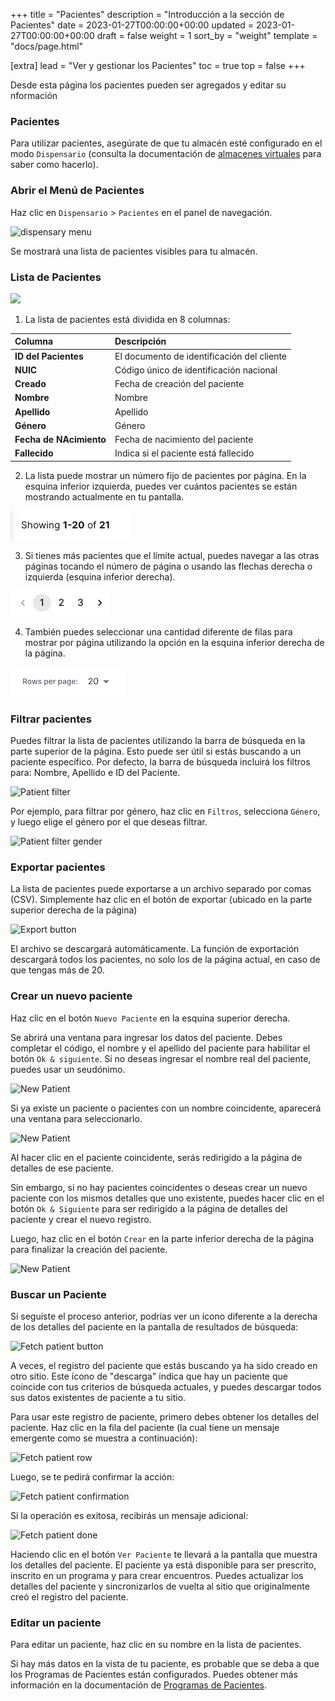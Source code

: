 +++
title = "Pacientes"
description = "Introducción a la sección de Pacientes"
date = 2023-01-27T00:00:00+00:00
updated = 2023-01-27T00:00:00+00:00
draft = false
weight = 1
sort_by = "weight"
template = "docs/page.html"

[extra]
lead = "Ver y gestionar los Pacientes"
toc = true
top = false
+++

Desde esta página los pacientes pueden ser agregados y editar su nformación

### Pacientes

Para utilizar pacientes, asegúrate de que tu almacén esté configurado en el modo `Dispensario` (consulta la documentación de [almacenes virtuales](https://docs.msupply.org.nz/other_stuff:virtual_stores#store_type) para saber como hacerlo).

### Abrir el Menú de Pacientes

Haz clic en `Dispensario` > `Pacientes` en el panel de navegación.

![dispensary menu](/docs/dispensary/images/dispensary_menu.png)

Se mostrará una lista de pacientes visibles para tu almacén.

### Lista de Pacientes

![](/docs/dispensary/images/patient-list-view.png)

1. La lista de pacientes está dividida en 8 columnas:

| Columna                 | Descripción                                |
| :---------------------- | :----------------------------------------- |
| **ID del Pacientes**    | El documento de identificación del cliente |
| **NUIC**                | Código único de identificación nacional    |
| **Creado**              | Fecha de creación del paciente             |
| **Nombre**              | Nombre                                     |
| **Apellido**            | Apellido                                   |
| **Género**              | Género                                     |
| **Fecha de NAcimiento** | Fecha de nacimiento del paciente           |
| **Fallecido**           | Indica si el paciente está fallecido       |

2. La lista puede mostrar un número fijo de pacientes por página. En la esquina inferior izquierda, puedes ver cuántos pacientes se están mostrando actualmente en tu pantalla.

![Page](../../images/list_showing.png)

3. Si tienes más pacientes que el límite actual, puedes navegar a las otras páginas tocando el número de página o usando las flechas derecha o izquierda (esquina inferior derecha).

![Page](../../images/list_pagenumbers.png)

4. También puedes seleccionar una cantidad diferente de filas para mostrar por página utilizando la opción en la esquina inferior derecha de la página.

![Rows per page](../../images/rows-per-page-select.png)

### Filtrar pacientes

Puedes filtrar la lista de pacientes utilizando la barra de búsqueda en la parte superior de la página. Esto puede ser útil si estás buscando a un paciente específico. Por defecto, la barra de búsqueda incluirá los filtros para: Nombre, Apellido e ID del Paciente.

![Patient filter](/docs/dispensary/images/patient_filter.png)

Por ejemplo, para filtrar por género, haz clic en `Filtros`, selecciona `Género`, y luego elige el género por el que deseas filtrar.

![Patient filter gender](/docs/dispensary/images/patient_filter.gif)

### Exportar pacientes

La lista de pacientes puede exportarse a un archivo separado por comas (CSV). Simplemente haz clic en el botón de exportar (ubicado en la parte superior derecha de la página)

![Export button](/docs/distribution/images/export.png)

El archivo se descargará automáticamente. La función de exportación descargará todos los pacientes, no solo los de la página actual, en caso de que tengas más de 20.

### Crear un nuevo paciente

Haz clic en el botón `Nuevo Paciente` en la esquina superior derecha.

Se abrirá una ventana para ingresar los datos del paciente. Debes completar el código, el nombre y el apellido del paciente para habilitar el botón `Ok & siguiente`. Si no deseas ingresar el nombre real del paciente, puedes usar un seudónimo.

![New Patient](/docs/dispensary/images/patient_new.png)

Si ya existe un paciente o pacientes con un nombre coincidente, aparecerá una ventana para seleccionarlo.

![New Patient](/docs/dispensary/images/patient_search.png)

Al hacer clic en el paciente coincidente, serás redirigido a la página de detalles de ese paciente.

Sin embargo, si no hay pacientes coincidentes o deseas crear un nuevo paciente con los mismos detalles que uno existente, puedes hacer clic en el botón `Ok & Siguiente` para ser redirigido a la página de detalles del paciente y crear el nuevo registro.

Luego, haz clic en el botón `Crear` en la parte inferior derecha de la página para finalizar la creación del paciente.

![New Patient](/docs/dispensary/images/patient_creation_detail.png)

### Buscar un Paciente

Si seguiste el proceso anterior, podrías ver un ícono diferente a la derecha de los detalles del paciente en la pantalla de resultados de búsqueda:

![Fetch patient button](/docs/dispensary/images/fetch_patient_button.png)

A veces, el registro del paciente que estás buscando ya ha sido creado en otro sitio. Este ícono de "descarga" indica que hay un paciente que coincide con tus criterios de búsqueda actuales, y puedes descargar todos sus datos existentes de paciente a tu sitio.

Para usar este registro de paciente, primero debes obtener los detalles del paciente. Haz clic en la fila del paciente (la cual tiene un mensaje emergente como se muestra a continuación):

![Fetch patient row](/docs/dispensary/images/fetch_patient_row.png)

Luego, se te pedirá confirmar la acción:

![Fetch patient confirmation](/docs/dispensary/images/fetch_patient_confirmation.png)

Si la operación es exitosa, recibirás un mensaje adicional:

![Fetch patient done](/docs/dispensary/images/fetch_patient_done.png)

Haciendo clic en el botón `Ver Paciente` te llevará a la pantalla que muestra los detalles del paciente. El paciente ya está disponible para ser prescrito, inscrito en un programa y para crear encuentros. Puedes actualizar los detalles del paciente y sincronizarlos de vuelta al sitio que originalmente creó el registro del paciente.

### Editar un paciente

Para editar un paciente, haz clic en su nombre en la lista de pacientes.

Si hay más datos en la vista de tu paciente, es probable que se deba a que los Programas de Pacientes están configurados. Puedes obtener más información en la documentación de [Programas de Pacientes](/docs/programs/program-module).
